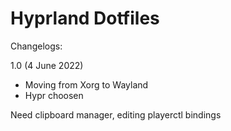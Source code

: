 # Hyprland Dotfiles

Changelogs:

1.0 (4 June 2022)
- Moving from Xorg to Wayland
- Hypr choosen

Need clipboard manager, editing playerctl bindings
